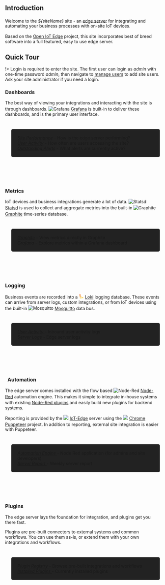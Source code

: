 <style type="text/css">
.example-block {
  background-color: #222;
  border-radius:5px;
  padding:20px;
  margin:40px 0 100px 20px !important;">
}
</style>
## Introduction

Welcome to the _${siteName}_ site - an
[edge server](https://en.wikipedia.org/wiki/Edge_computing "wikipedia.org")
<sup title="wikipedia.org"><i class="fas fa-external-link-alt fa-xs"></i></sup>
for integrating and automating your business processes with on-site IoT devices.

Based on the [Open IoT Edge](https://github.com/iot-edge)
<sup title="github.com"><i class="fas fa-external-link-alt fa-xs"></i></sup>
project, this site incorporates best of breed software into a full featured, easy to use edge server.

## Quick Tour

!> Login is required to enter the site.
The first user can login as *admin* with one-time password *admin*,
then navigate to <a target="_blank" href="/SITE_ID/admin/users">manage users</a> to add site users.
Ask your site administrator if you need a login.

### <i class="fa fa-chart-line fa-fw"></i> Dashboards

The best way of viewing your integrations and interacting with the site is through dashboards.
<img src="https://grafana.com/img/fav32.png" alt="Grafana" width="16"/> [Grafana](https://grafana.com/)
<sup title="grafana.com"><i class="fas fa-external-link-alt fa-xs"></i></sup>
is built-in to deliver these dashboards, and is the primary user interface.

<p class="example-block">
  <a target="_blank" href="/SITE_ID/?orgId=1"><i>Site Performance</i></a> - How is the edge server performing?<br/>
  <a target="_blank" href="/SITE_ID/?orgId=1"><i>User Activity</i></a> - How often are users accessing the site?<br/>
  <a target="_blank" href="/SITE_ID/alerting/list?orgId=1&state=alerting"><i>Outstanding Alerts</i></a> - What alerts are currently active?<br/>
</p>

### <i class="fa fa-chart-bar fa-fw"></i> Metrics

IoT devices and business integrations generate a lot of data.
<img src="https://avatars0.githubusercontent.com/u/8270030?s=200&v=4" alt="Statsd" width="16"/>
[Statsd](https://www.npmjs.com/package/statsd)
<sup title="npmjs.com/statsd"><i class="fas fa-external-link-alt fa-xs"></i></sup>
is used to collect and aggregate metrics into the built-in 
<img src="https://graphiteapp.org/img/favicon-32x32.png" alt="Graphite" width="16"/>
[Graphite](https://graphiteapp.org/)
<sup title="graphiteapp.org"><i class="fas fa-external-link-alt fa-xs"></i></sup>
time-series database.

<p class="example-block">
  <a target="_blank" href="/SITE_ID/graphite/"><i>Graphite</i></a> - View metrics directly in Graphite<br/>
  <a target="_blank" href="/SITE_ID/explore?left=%5B%22now-6h%22,%22now%22,%22Graphite%22,%7B%22datasource%22:%22Graphite%22,%22target%22:%22statsd.numStats%22%7D,%7B%22ui%22:%5Btrue,true,true,%22none%22%5D%7D%5D">
  <i>Grafana</i></a> - Explore metrics within a Grafana dashboard<br/>
</p>

### <i class="fa fa-database fa-fw"></i> Logging

Business events are recorded into a 
<img src="https://github.com/grafana/loki/raw/master/docs/logo.png" alt="Loki" width="16"/>
[Loki](https://grafana.com/loki)
<sup title="grafana.com/loki"><i class="fas fa-external-link-alt fa-xs"></i></sup>
logging database. These events can arrive from server logs, custom integrations,
or from IoT devices using the built-in
<img src="https://mosquitto.org/favicon-16x16.png" alt="Mosquitto" width="16"/>
[Mosquitto](https://mosquitto.org)
<sup title="mosquitto.org"><i class="fas fa-external-link-alt fa-xs"></i></sup>
data bus.

<p class="example-block">

  <a target="_blank" href="/SITE_ID/explore?left=%5B%22now-6h%22,%22now%22,%22Loki%22,%7B%22expr%22:%22%7Bservice%3D%5C%22nginx%5C%22%7D%20admin%22%7D,%7B%22ui%22:%5Btrue,true,true,%22none%22%5D%7D%5D">
    <i>User Activity</i>
  </a> - Inbound user activity logs<br/>
  <a target="_blank" href="/SITE_ID/explore?left=%5B%22now-6h%22,%22now%22,%22Loki%22,%7B%22expr%22:%22%7Bservice%3D%5C%22edge%5C%22%7D%22%7D,%7B%22ui%22:%5Btrue,true,true,%22none%22%5D%7D%5D">
    <i>Server Logs</i>
  </a> - Edge server logs<br/>

</p>

### <i class="fa fa-code-branch fa-rotate-90 fa-fw">&nbsp;</i> Automation

The edge server comes installed with the flow based
<img src="https://nodered.org/favicon.ico" alt="Node-Red" width="16"/>
[Node-Red](https://nodered.org)
<sup title="nodered.org"><i class="fas fa-external-link-alt fa-xs"></i></sup>
automation engine.
This makes it simple to integrate in-house systems with existing
[Node-Red plugins](https://flows.nodered.org)
<sup title="nodered.org"><i class="fas fa-external-link-alt fa-xs"></i></sup>
and easily build new plugins for backend systems.

Reporting is provided by the 
<img src="https://iot-edge.github.io/iot-edge-docs/_media/iot-edge-green-bg-16.png" width="16"/>
[IoT-Edge](https://github.com/iot-edge)
<sup title="github.com"><i class="fas fa-external-link-alt fa-xs"></i></sup>
server using the
<img src="https://google.com/chrome/static/images/favicons/favicon-16x16.png" width="16"/>
[Chrome Puppeteer](https://github.com/GoogleChrome/puppeteer)
<sup title="github.com"><i class="fas fa-external-link-alt fa-xs"></i></sup>
project. In addition to reporting, external site integration is easier with Puppeteer.

<p class="example-block">

  <a target="_blank" href="/SITE_ID/node-red/">
    <i>Automation Engine</i>
  </a> - Node Red application (for admins and site developers)<br/>
  <a target="_blank" href="/SITE_ID/node-red/">
    <i>Server Report</i>
  </a> - Weekly server report<br/>

</p>

### <i class="fa fa-cloud-download-alt fa-fw"></i> Plugins

The edge server lays the foundation for integration, and plugins get you there fast.

Plugins are pre-built connectors to external systems and common workflows.
You can use them as-is, or extend them with your own integrations and workflows.

<p class="example-block">

  <a target="_blank" href="/SITE_ID/nodered/">
    <i>Plugin Registry</i>
  </a> - Browse pre-built integrations and workflows<br/>
  <a target="_blank" href="#/plugins/">
    <i>Installed Plugins</i>
  </a> - Currently installed plugins<br/>

</p>

